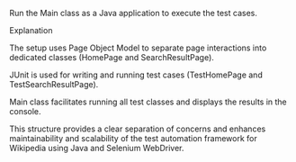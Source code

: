
Run the Main class as a Java application to execute the test cases.

Explanation

The setup uses Page Object Model to separate page interactions into dedicated classes (HomePage and SearchResultPage).

JUnit is used for writing and running test cases (TestHomePage and TestSearchResultPage).

Main class facilitates running all test classes and displays the results in the console.

This structure provides a clear separation of concerns and enhances maintainability and scalability of the test automation framework for Wikipedia using Java and Selenium WebDriver.